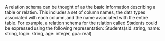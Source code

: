 A relation schema can be thought of as the basic information describing
a table or relation. This includes a set of column names, the data types associated
with each column, and the name associated with the entire table. For example, a
relation schema for the relation called Students could be expressed using the following
representation:
Students(sid: string, name: string, login: string,
age: integer, gpa: real)
